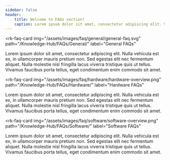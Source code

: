 ```yaml
---
sidebar: false
header:
    title: Welcome to FAQs section!
    caption: Lorem ipsum dolor sit amet, consectetur adipiscing elit. Vivamus et ultricies massa, a consectetur lacus. Maecenas placerat molestie felis vel lobortis.
---
```


<div class="flex flex-center q-gutter-sm">

<rk-faq-card
  img="/assets/images/faq/general/general-faq.svg"
  path="/Knowledge-Hub/FAQs/General/"
  label="General FAQs"
>

Lorem ipsum dolor sit amet, consectetur adipiscing elit. Nulla vehicula est ex, in ullamcorper mauris pretium non. Sed egestas elit nec fermentum aliquet. Nulla molestie nisl fringilla lacus viverra tristique quis ut tellus. Vivamus faucibus porta tellus, eget condimentum enim commodo sit amet.

</rk-faq-card>

<rk-faq-card
  img="/assets/images/faq/hardware/hardware-overview.png"
  path="/Knowledge-Hub/FAQs/Hardware/"
  label="Hardware FAQs"
>

Lorem ipsum dolor sit amet, consectetur adipiscing elit. Nulla vehicula est ex, in ullamcorper mauris pretium non. Sed egestas elit nec fermentum aliquet. Nulla molestie nisl fringilla lacus viverra tristique quis ut tellus. Vivamus faucibus porta tellus, eget condimentum enim commodo sit amet.

</rk-faq-card>

<rk-faq-card
  img="/assets/images/faq/software/software-overview.png"
  path="/Knowledge-Hub/FAQs/Software/"
  label="Software FAQs"
>

Lorem ipsum dolor sit amet, consectetur adipiscing elit. Nulla vehicula est ex, in ullamcorper mauris pretium non. Sed egestas elit nec fermentum aliquet. Nulla molestie nisl fringilla lacus viverra tristique quis ut tellus. Vivamus faucibus porta tellus, eget condimentum enim commodo sit amet.

</rk-faq-card>

</div>
